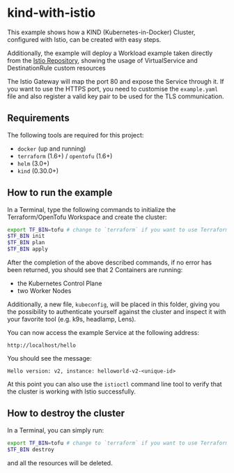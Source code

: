 # kind-with-istio

This example shows how a KIND (Kubernetes-in-Docker) Cluster, configured with Istio, can be created with easy steps.

Additionally, the example will deploy a Workload example taken directly from the [Istio Repository](https://github.com/istio/istio), showing the usage of VirtualService and DestinationRule custom resources

The Istio Gateway will map the port 80 and expose the Service through it. If you want to use the HTTPS port, you need to customise the `example.yaml` file and also register a valid key pair to be used for the TLS communication.

## Requirements

The following tools are required for this project:

* `docker` (up and running)
* `terraform` (1.6+) / `opentofu` (1.6+)
* `helm` (3.0+)
* `kind` (0.30.0+)

## How to run the example

In a Terminal, type the following commands to initialize the Terraform/OpenTofu Workspace and create the cluster:

```sh
export TF_BIN=tofu # change to `terraform` if you want to use Terraform instead of OpenTofu
$TF_BIN init
$TF_BIN plan
$TF_BIN apply
```

After the completion of the above described commands, if no error has been returned, you should see that 2 Containers are running: 

* the Kubernetes Control Plane
* two Worker Nodes

Additionally, a new file, `kubeconfig`, will be placed in this folder, giving you the possibility to authenticate yourself against the cluster and inspect it with your favorite tool (e.g. k9s, headlamp, Lens).

You can now access the example Service at the following address:

`http://localhost/hello`

You should see the message:

`Hello version: v2, instance: helloworld-v2-<unique-id>`

At this point you can also use the `istioctl` command line tool to verify that the cluster is working with Istio successfully.

## How to destroy the cluster

In a Terminal, you can simply run:

```sh
export TF_BIN=tofu # change to `terraform` if you want to use Terraform instead of OpenTofu
$TF_BIN destroy
```

and all the resources will be deleted.